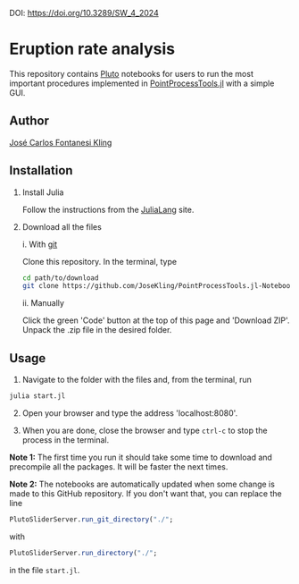 DOI: https://doi.org/10.3289/SW_4_2024

# Eruption rate analysis

This repository contains [Pluto](https://plutojl.org/) notebooks for users to
run the most important procedures implemented in [PointProcessTools.jl](https://git.geomar.de/open-source/pointprocesstools.jl)
with a simple GUI.

## Author

[José Carlos Fontanesi Kling](https://github.com/josekling)

## Installation

1. Install Julia

    Follow the instructions from the [JuliaLang](https://julialang.org/downloads/) site.

3. Download all the files

    i. With [git](https://git-scm.com/) 

    Clone this repository. In the terminal, type
    ```bash
    cd path/to/download
    git clone https://github.com/JoseKling/PointProcessTools.jl-Notebooks.git
    ```

    ii. Manually

    Click the green 'Code' button at the top of this page and 'Download ZIP'.
    Unpack the .zip file in the desired folder.

## Usage

1. Navigate to the folder with the files and, from the terminal, run
```bash
julia start.jl
```

2. Open your browser and type the address 'localhost:8080'.

3. When you are done, close the browser and type `ctrl-c` to stop the process in the terminal.

**Note 1:** The first time you run it should take some time to download and precompile all
the packages. It will be faster the next times.

**Note 2:** The notebooks are automatically updated when some change is made to
this GitHub repository. If you don't want that, you can replace the line
```julia
PlutoSliderServer.run_git_directory("./";
```
with
```julia
PlutoSliderServer.run_directory("./";
```
in the file `start.jl`.
